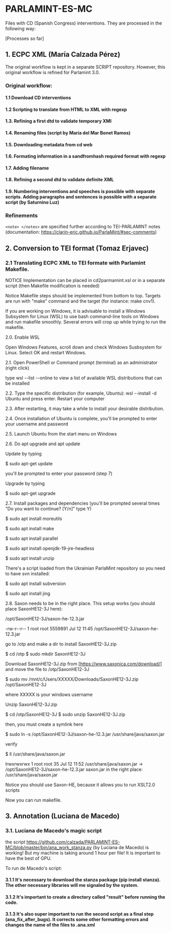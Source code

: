 # PARLAMINT-ES-MC

Files with CD (Spanish Congress) interventions. They are processed in the following way:

[Processes so far]

## 1. ECPC XML (María Calzada Pérez)
The original workflow is kept in a separate SCRIPT repository. However, this original workflow is refined for Parlamint 3.0. 

### Original workflow:
#### 1.1 Download CD interventions
#### 1.2 Scripting to translate from HTML to XML with regexp
#### 1.3. Refining a first dtd to validate temporary XMl
#### 1.4. Renaming files  (script by María del Mar Bonet Ramos)
#### 1.5. Downloading metadata from cd web
#### 1.6. Formating information in a sandfromhash required format with regexp
#### 1.7. Adding filename
#### 1.8. Refining a second dtd to validate definite XML
#### 1.9. Numbering interventions and speeches is possible with separate scripts. Adding paragraphs and sentences is possible with a separate script (by Saturnino Luz) 

### Refinements
```<note> </notes>``` are specified further according to TEI-PARLAMINT notes (documentation: https://clarin-eric.github.io/ParlaMint/#sec-comments)


## 2. Conversion to TEI format (Tomaz Erjavec)

### 2.1 Translating ECPC XML to TEI formate with Parlamint Makefile.

NOTICE Implementation can be placed in cd2parmamint.xsl or in a separate script (then Makefile modification is needed)

Notice Makefile steps should be implemented from bottom to top. Targets are run with "make" command and the target (for instance: make cnv1).

If you are working on Windows, it is advisable to install a Windows Subsystem for Linux (WSL) to use bash command-line tools on Windows and run makefile smoothly. Several errors will crop up while trying to run the makefile.

2.0. Enable WSL

Open Windows Features, scroll down and check Windows Susbsystem for Linux. Select OK and restart Windows.

2.1. Open PowerShell or Command prompt (terminal) as an administrator (right click)

type wsl --list --online to view a list of available WSL distributions that can be installed

2.2. Type the specific distribution (for example, Ubuntu): wsl --install -d Ubuntu and press enter. Restart your computer

2.3. After restarting, it may take a while to install your desirable distribution.

2.4. Once installation of Ubuntu is complete, you'll be prompted to enter your username and password

2.5. Launch Ubuntu from the start menu on Windows

2.6. Do apt upgrade and apt update

Update by typing

$ sudo apt-get update

you'll be prompted to enter your password (step 7)

Upgrade by typing

$ sudo apt-get upgrade

2.7. Install packages and dependencies (you'll be prompted several times "Do you want to continue? [Y/n]" type Y)

$ sudo apt install moreutils

$ sudo apt install make

$ sudo apt install parallel

$ sudo apt install openjdk-19-jre-headless

$ sudo apt install unzip

There's a script loaded from the Ukrainian ParlaMint repository so you need to have svn installed:

$ sudo apt install subversion

$ sudo apt install jing

2.8. Saxon needs to be in the right place. This setup works (you should place SaxonHE12-3J here):

/opt/SaxonHE12-3J/saxon-he-12.3.jar

-rw-r--r-- 1 root root 5559891 Jul 12 11:45 /opt/SaxonHE12-3J/saxon-he-12.3.jar

go to /otp and make a dir to install SaxonHE12-3J.zip

$ cd /otp
$ sudo mkdir SaxonHE12-3J

Download SaxonHE12-3J.zip from [https://www.saxonica.com/download/] and move the file to /otp/SaxonHE12-3J

$ sudo mv /mnt/c/Users/XXXXX/Downloads/SaxonHE12-3J.zip /opt/SaxonHE12-3J

where XXXXX is your windows username

Unzip SaxonHE12-3J.zip

$ cd /otp/SaxonHE12-3J
$ sudo unzip SaxonHE12-3J.zip

then, you must create a symlink here

$ sudo ln -s /opt/SaxonHE12-3J/saxon-he-12.3.jar /usr/share/java/saxon.jar

verify 

$ ll /usr/share/java/saxon.jar

lrwxrwxrwx 1 root root 35 Jul 12 11:52 /usr/share/java/saxon.jar -> /opt/SaxonHE12-3J/saxon-he-12.3.jar
saxon.jar in the right place: /usr/share/java/saxon.jar

Notice you should use Saxon-HE, because it allows you to run XSLT2.0 scripts

Now you can run makefile.

## 3. Annotation (Luciana de Macedo)
### 3.1. Luciana de Macedo's magic script
the script https://github.com/calzada/PARLAMINT-ES-MC/blob/master/bin/ana_work_stanza.py  (by Luciana de Macedo) is working! But my machine is taking around 1 hour per file! It is important to have the best of GPU.

To run de Macedo's script: 

#### 3.1.1 It's necessary to download the stanza package (pip install stanza). The other necessary libraries will me signaled by the system.

#### 3.1.2 It's important to create a directory called "result" before running the code.

#### 3.1.3 It's also super important to run the second script as a final step (ana_fix_after_bugs). It corrects some other formatting errors and changes the name of the files to .ana.xml

